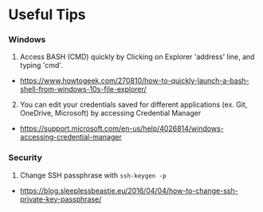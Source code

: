 # Useful Tips

### Windows
1. Access BASH (CMD) quickly by Clicking on Explorer 'address' line, and typing 'cmd'.
- https://www.howtogeek.com/270810/how-to-quickly-launch-a-bash-shell-from-windows-10s-file-explorer/
2. You can edit your credentials saved for different applications (ex. Git, OneDrive, Microsoft) by accessing Credential Manager
- https://support.microsoft.com/en-us/help/4026814/windows-accessing-credential-manager

### Security
1. Change SSH passphrase with `ssh-keygen -p`
- https://blog.sleeplessbeastie.eu/2016/04/04/how-to-change-ssh-private-key-passphrase/